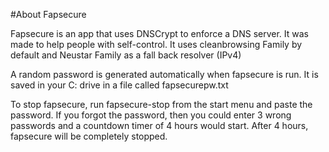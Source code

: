#About Fapsecure

Fapsecure is an app that uses DNSCrypt to enforce a DNS server. It was made to help people with self-control. 
It uses cleanbrowsing Family by default and Neustar Family as a fall back resolver (IPv4)

A random password is generated automatically when fapsecure is run. It is saved in your C: drive in a file called fapsecurepw.txt

To stop fapsecure, run fapsecure-stop from the start menu and paste the password.
If you forgot the password, then you could enter 3 wrong passwords and a countdown timer of 4 hours would start. After 4 hours, fapsecure will be completely stopped.
